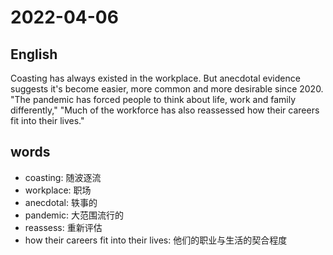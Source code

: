 # 2022-04-06

## English
Coasting has always existed in the workplace.
But anecdotal evidence suggests it's become easier, more common and more desirable since 2020.
"The pandemic has forced people to think about life, work and family differently," "Much of the workforce has also reassessed how their careers fit into their lives."


## words
* coasting: 随波逐流
* workplace: 职场
* anecdotal: 轶事的
* pandemic: 大范围流行的
* reassess: 重新评估
* how their careers fit into their lives: 他们的职业与生活的契合程度
